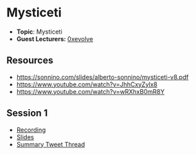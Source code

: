 # Mysticeti

- **Topic**: Mysticeti
- **Guest Lecturers:** [0xevolve](https://x.com/0xevolve)

## Resources
- https://sonnino.com/slides/alberto-sonnino/mysticeti-v8.pdf
- https://www.youtube.com/watch?v=JhhCxyZylx8
- https://www.youtube.com/watch?v=wRXhxB0mR8Y

## Session 1

- [Recording](https://drive.google.com/file/d/134yN6esdQc95FELx7edV7ue_3O73aJuN/view?usp=sharing)
- [Slides](https://sonnino.com/slides/alberto-sonnino/mysticeti-v8.pdf)
- [Summary Tweet Thread]()

